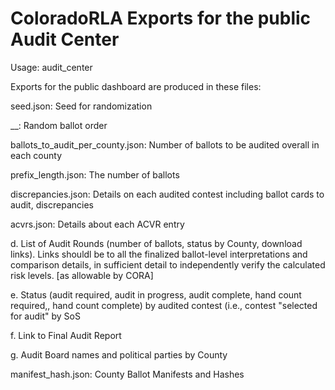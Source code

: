 # ColoradoRLA Exports for the public Audit Center

Usage: audit_center

Exports for the public dashboard are produced in these files:

seed.json:
   Seed for randomization

__:
   Random ballot order

ballots_to_audit_per_county.json:
   Number of ballots to be audited overall in each county

prefix_length.json:
   The number of ballots 

discrepancies.json:
   Details on each audited contest including ballot cards to audit, discrepancies

acvrs.json:
   Details about each ACVR entry

d. List of Audit Rounds (number of ballots, status by County, download links). Links shouldl be to all the finalized ballot-level interpretations and comparison details, in sufficient detail to independently verify the calculated risk levels. [as allowable by CORA]

e. Status (audit required, audit in progress, audit complete, hand count required,, hand count complete) by audited contest (i.e., contest "selected for audit" by SoS

f. Link to Final Audit Report

g. Audit Board names and political parties by County

manifest_hash.json:
  County Ballot Manifests and Hashes

